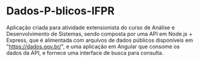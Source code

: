 # Dados-P-blicos-IFPR
Aplicação criada para atividade extensionista do curso de Análise e Desenvolvimento de Sistemas, sendo composta por uma API em Node.js + Express, que é alimentada com arquivos de dados públicos disponíveis em "https://dados.gov.br/", e uma aplicação em Angular que consome os dados da API, e fornece uma interface de busca para consulta. 

